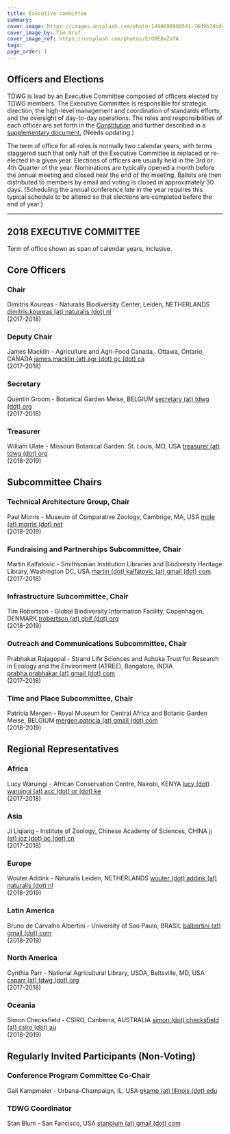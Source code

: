 ```yaml
---
title: Executive committee
summary: 
cover_image: https://images.unsplash.com/photo-1490698900541-76d9b74bdcac
cover_image_by: Tim Graf
cover_image_ref: https://unsplash.com/photos/ErO0E8wZaTA
tags: 
page_order: 1
---
```


## Officers and Elections

TDWG is lead by an Executive Committee composed of officers elected by TDWG members. The Executive Committee is responsible for strategic direction, the high-level management and coordination of standards efforts, and the oversight of day-to-day operations. The roles and responsibilities of each officer are set forth in the [Constitution](../constitution) and further described in a [supplementary document.](http://www.tdwg.org/fileadmin/executive/TDWG_Executive_Committee_RolesAndResponsibilities.pdf) (Needs updating.)

The term of office for all roles is normally two calendar years, with terms staggered such that only half of the Executive Committee is replaced or re-elected in a given year. Elections of officers are usually held in the 3rd or 4th Quarter of the year. Nominations are typically opened a month before the annual meeting and closed near the end of the meeting. Ballots are then distributed to members by email and voting is closed in approximately 30 days. (Scheduling the annual conference late in the year requires this typical schedule to be altered so that elections are completed before the end of year.) 


---

**2018 EXECUTIVE COMMITTEE**
-----

Term of office shown as span of calendar years, inclusive.

## Core Officers

### Chair
Dimitris Koureas -
Naturalis Biodiversity Center, Leiden, NETHERLANDS
[dimitris.koureas (at) naturalis (dot) nl](mailto:dimitris.koureas@naturalis.nl)  
(2017-2018)  

### Deputy Chair
James Macklin -
Agriculture and Agri-Food Canada,. Ottawa, Ontario, CANADA
[james.macklin (at) agr (dot) gc (dot) ca](mailto:james.macklin@agr.gc.ca)  
(2017-2018)  

### Secretary
Quentin Groom -
Botanical Garden Meise, BELGIUM
[secretary (at) tdwg (dot) org](mailto:secretary@tdwg.org)  
(2017-2018)  

### Treasurer
William Ulate -
Missouri Botanical Garden. St. Louis, MO, USA
[treasurer (at) tdwg (dot) org](mailto:treasurer@tdwg.org)  
(2018-2019)  


## Subcommittee Chairs

### Technical Architecture Group, Chair
Paul Morris -
Museum of Comparative Zoology, Cambrige, MA, USA
[mole (at) morris (dot) net](mailto:mole@morris.net)  
(2018-2019)  


### Fundraising and Partnerships Subcommittee, Chair
Martin Kalfatovic -
Smithsonian Institution Libraries and Biodivesity Heritage Library, Washington DC, USA
[martin (dot) kalfatovic (at) gmail (dot) com](mailto:martin.kalfatovic@gmail.com)  
(2017-2018)  

### Infrastructure Subcommittee, Chair
Tim Robertson -
Global Biodiversity Information Facility, Copenhagen, DENMARK
[trobertson (at) gbif (dot) org](mailto:trobertson@gbif.org)  
(2018-2019)  


### Outreach and Communications Subcommittee, Chair
Prabhakar Rajagopal -
Strand Life Sciences and Ashoka Trust for Research in Ecology and the Environment (ATREE), Bangalore, INDIA
[prabha.prabhakar (at) gmail (dot) com](mailto:prabha.prabhakar@gmail.com)  
(2017-2018)  

### Time and Place Subcommittee, Chair
Patricia Mergen -
Royal Museum for Central Africa and Botanic Garden Meise, BELGIUM
[mergen.patricia (at) gmail (dot) com](mailto:mergen.patricia@gmail.com)  
(2018-2019)  


## Regional Representatives

### Africa
Lucy Waruingi -
African Conservation Centre, Nairobi, KENYA
[lucy (dot) waruingi (at) acc (dot) or (dot) ke](mailto:lucy.waruingi@acc.or.ke)  
(2017-2018)  

### Asia
Ji Liqiang -
Institute of Zoology, Chinese Academy of Sciences, CHINA
[ji (at) ioz (dot) ac (dot) cn](http://ji/%28at%29ioz.ac.cn/)  
(2017-2018)  

### Europe
Wouter Addink -
Naturalis Leiden, NETHERLANDS
[wouter (dot) addink (at) naturalis (dot) nl](mailto:wouter.addink@anturalis.nl)  
(2018-2019)  


### Latin America
Bruno de Carvalho Albertini -
University of Sao Paulo, BRASIL
[balbertini (at) gmail (dot) com](mailto:balbertini@gmail.com)  
(2018-2019)  

### North America
Cynthia Parr -
National Agricultural Library, USDA, Beltsville, MD, USA
[csparr (at) tdwg (dot) org](mailto:csparr@tdwg.org)  
(2017-2018)  

### Oceania
Simon Checksfield -
CSIRO, Canberra, AUSTRALIA
[simon (dot) checksfield (at) csiro (dot) au](mailto:simon.checksfield@csiro.au)  
(2018-2019)  


## Regularly Invited Participants (Non-Voting)

### Conference Program Committee Co-Chair
Gail Kampmeier -
Urbana-Champaign, IL, USA
[gkamp (at) illinois (dot) edu](mailto:gkamp@illinois.edu)

### TDWG Coordinator
Stan Blum -
San Fancisco, USA
[stanblum (at) gmail (dot) com](mailto:stanblum@gmail.com)
